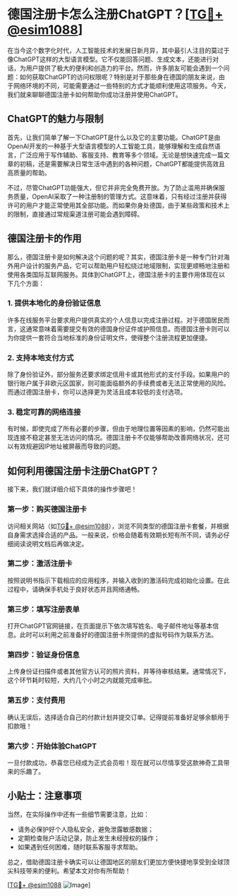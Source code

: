 # 德国注册卡怎么注册ChatGPT？[[TG💪+ @esim1088](https://t.me/s/esim1088)]

在当今这个数字化时代，人工智能技术的发展日新月异，其中最引人注目的莫过于像ChatGPT这样的大型语言模型。它不仅能回答问题、生成文本，还能进行对话，为用户提供了极大的便利和创造力的平台。然而，许多朋友可能会遇到一个问题：如何获取ChatGPT的访问权限呢？特别是对于那些身在德国的朋友来说，由于网络环境的不同，可能需要通过一些特别的方式才能顺利使用这项服务。今天，我们就来聊聊德国注册卡如何帮助你成功注册并使用ChatGPT。

## ChatGPT的魅力与限制

首先，让我们简单了解一下ChatGPT是什么以及它的主要功能。ChatGPT是由OpenAI开发的一种基于大型语言模型的人工智能工具，能够理解和生成自然语言，广泛应用于写作辅助、客服支持、教育等多个领域。无论是想快速完成一篇文章的初稿，还是需要解决日常生活中遇到的各种问题，ChatGPT都能提供高效且高质量的帮助。

不过，尽管ChatGPT功能强大，但它并非完全免费开放。为了防止滥用并确保服务质量，OpenAI采取了一种注册制的管理方式。这意味着，只有经过注册并获得许可的用户才能正常使用其全部功能。而如果你身处德国，由于某些政策和技术上的限制，直接通过常规渠道注册可能会遇到障碍。

## 德国注册卡的作用

那么，德国注册卡是如何解决这个问题的呢？其实，德国注册卡是一种专门针对海外用户设计的服务产品，它可以帮助用户轻松绕过地域限制，实现更顺畅地注册和使用各类国际互联网服务。具体到ChatGPT上，德国注册卡的主要作用体现在以下几个方面：

### 1. 提供本地化的身份验证信息
许多在线服务平台要求用户提供真实的个人信息以完成注册过程。对于德国居民而言，这通常意味着需要提交有效的德国身份证件或护照信息。而德国注册卡则可以为你提供一套符合当地标准的身份证明文件，使得整个注册流程更加便捷。

### 2. 支持本地支付方式
除了身份验证外，部分服务还要求绑定信用卡或其他形式的支付手段。如果用户的银行账户属于非欧元区国家，则可能面临额外的手续费或者无法正常使用的风险。而通过德国注册卡，你可以选择更为灵活且成本较低的支付选项。

### 3. 稳定可靠的网络连接
有时候，即使完成了所有必要的步骤，但由于地理位置等因素的影响，仍然可能出现连接不稳定甚至无法访问的情况。德国注册卡不仅能够帮助改善网络状况，还可以有效规避因IP地址被屏蔽而导致的问题。

## 如何利用德国注册卡注册ChatGPT？

接下来，我们就详细介绍下具体的操作步骤吧！

### 第一步：购买德国注册卡
访问相关网站（如[TG💪+ @esim1088](https://t.me/s/esim1088)），浏览不同类型的德国注册卡套餐，并根据自身需求选择合适的产品。一般来说，价格会随着有效期长短有所不同，请务必仔细阅读说明文档后再做决定。

### 第二步：激活注册卡
按照说明书指示下载相应的应用程序，并输入收到的激活码完成初始化设置。在此过程中，请确保手机处于良好状态并且网络通畅。

### 第三步：填写注册表单
打开ChatGPT官网链接，在页面提示下依次填写姓名、电子邮件地址等基本信息。此时可以利用之前准备好的德国注册卡所提供的虚拟号码作为联系方法。

### 第四步：验证身份信息
上传身份证扫描件或者其他官方认可的照片资料，并等待审核结果。通常情况下，这个环节耗时较短，大约几个小时之内就能完成审批。

### 第五步：支付费用
确认无误后，选择适合自己的付款计划并提交订单。记得提前准备好足够余额用于扣款哦！

### 第六步：开始体验ChatGPT
一旦付款成功，恭喜您已经成为正式会员啦！现在就可以尽情享受这款神奇工具带来的乐趣了。

## 小贴士：注意事项

当然，在实际操作中还有一些细节需要注意，比如：

- 请务必保护好个人隐私安全，避免泄露敏感数据；
- 定期检查账户活动记录，防止发生未经授权的操作；
- 如果遇到任何困难，随时联系客服寻求帮助。

总之，借助德国注册卡确实可以让德国地区的朋友们更加方便快捷地享受到全球顶尖科技带来的便利。希望本文对你有所帮助！

[[TG💪+ @esim1088](https://t.me/s/esim1088) ![Image](https://i.postimg.cc/4NQfJmqS/Snipaste-2025-05-13-00-14-12.png)]